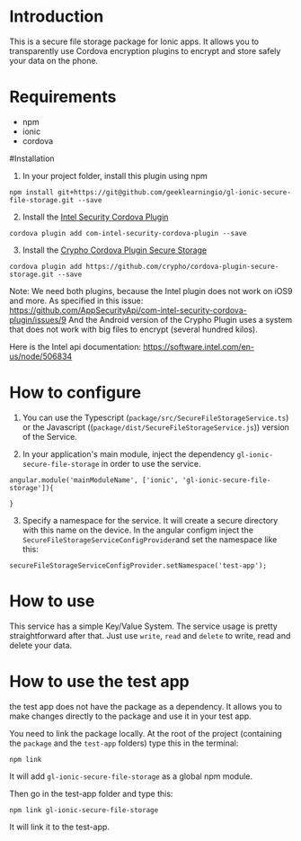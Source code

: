 # Introduction
This is a secure file storage package for Ionic apps.
It allows you to transparently use Cordova encryption plugins to encrypt and store safely your data on the phone.

# Requirements
- npm
- ionic
- cordova

#Installation
1) In your project folder, install this plugin using npm
```
npm install git+https://git@github.com/geeklearningio/gl-ionic-secure-file-storage.git --save
```

2) Install the [Intel Security Cordova Plugin](https://github.com/AppSecurityApi/com-intel-security-cordova-plugin)
```
cordova plugin add com-intel-security-cordova-plugin --save
```

3) Install the [Crypho Cordova Plugin Secure Storage](https://github.com/Crypho/cordova-plugin-secure-storage)
```
cordova plugin add https://github.com/crypho/cordova-plugin-secure-storage.git --save
```

Note:
We need both plugins, because the Intel plugin does not work on iOS9 and more. As specified in this issue: https://github.com/AppSecurityApi/com-intel-security-cordova-plugin/issues/9
And the Android version of the Crypho Plugin uses a system that does not work with big files to encrypt (several hundred kilos).

Here is the Intel api documentation: https://software.intel.com/en-us/node/506834


# How to configure
1) You can use the Typescript (`package/src/SecureFileStorageService.ts`) or the Javascript ((`package/dist/SecureFileStorageService.js`)) version of the Service.

2) In your application's main module, inject the dependency `gl-ionic-secure-file-storage` in order to use the service.
```
angular.module('mainModuleName', ['ionic', 'gl-ionic-secure-file-storage']){

}
```

3) Specify a namespace for the service. It will create a secure directory with this name on the device. In the angular configm inject the `SecureFileStorageServiceConfigProvider`and set the namespace like this:
```
secureFileStorageServiceConfigProvider.setNamespace('test-app');
```

# How to use
This service has a simple Key/Value System.
The service usage is pretty straightforward after that. Just use `write`, `read` and `delete` to write, read and delete your data.

# How to use the test app
the test app does not have the package as a dependency. It allows you to make changes directly to the package and use it in your test app.

You need to link the package locally.
At the root of the project (containing the `package` and the `test-app` folders) type this in the terminal:
```
npm link
```
It will add `gl-ionic-secure-file-storage` as a global npm module.

Then go in the test-app folder and type this:
```
npm link gl-ionic-secure-file-storage
```
It will link it to the test-app.

